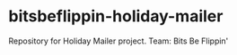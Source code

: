 bitsbeflippin-holiday-mailer
============================

Repository for Holiday Mailer project. Team: Bits Be Flippin'
